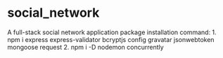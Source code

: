 # social_network

A full-stack social network application
package installation command: 
    1. npm i express express-validator bcryptjs config gravatar jsonwebtoken mongoose request 
    2. npm i -D nodemon concurrently
